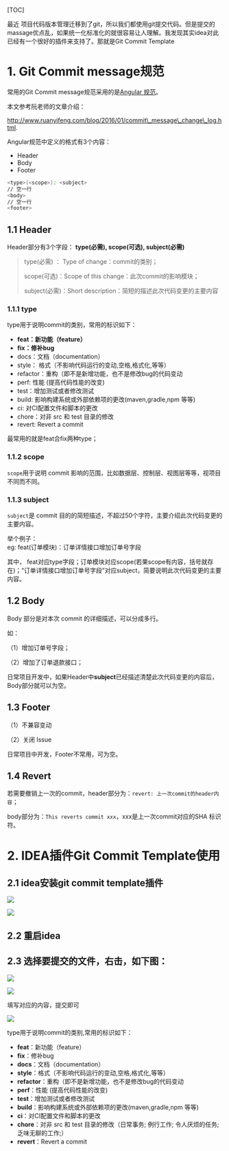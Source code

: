 [TOC]

最近 项目代码版本管理迁移到了git，所以我们都使用git提交代码。但是提交的massage优点乱，如果统一化标准化的就很容易让人理解。我发现其实idea对此已经有一个很好的插件来支持了。那就是Git Commit Template

# 1. Git Commit message规范

常用的Git Commit message规范采用的是[Angular 规范](https://docs.google.com/document/d/1QrDFcIiPjSLDn3EL15IJygNPiHORgU1_OOAqWjiDU5Y/edit#heading=h.greljkmo14y0)。

本文参考阮老师的文章介绍：

http://www.ruanyifeng.com/blog/2016/01/commit\_message\_change\_log.html.

Angular规范中定义的格式有3个内容：

*   Header
*   Body
*   Footer

```bash
<type>(<scope>): <subject>
// 空一行
<body>
// 空一行
<footer>

```

## 1.1 Header

Header部分有3个字段： **type(必需), scope(可选), subject(必需)**

> type(必需) ： Type of change：commit的类别；
> 
> scope(可选)：Scope of this change：此次commit的影响模块；
> 
> subject(必需)：Short description：简短的描述此次代码变更的主要内容

### 1.1.1 type

type用于说明commit的类别，常用的标识如下：

*   **feat：新功能（feature）**
*   **fix：修补bug**
*   docs：文档（documentation）
*   style： 格式（不影响代码运行的变动,空格,格式化,等等）
*   refactor：重构（即不是新增功能，也不是修改bug的代码变动
*   perf: 性能 (提高代码性能的改变)
*   test：增加测试或者修改测试
*   build: 影响构建系统或外部依赖项的更改(maven,gradle,npm 等等)
*   ci: 对CI配置文件和脚本的更改
*   chore：对非 src 和 test 目录的修改
*   revert: Revert a commit

最常用的就是feat合fix两种type；

### 1.1.2 scope

`scope`用于说明 commit 影响的范围，比如数据层、控制层、视图层等等，视项目不同而不同。

### 1.1.3 subject

`subject`是 commit 目的的简短描述，不超过50个字符，主要介绍此次代码变更的主要内容。

举个例子：  
eg: feat(订单模块)：订单详情接口增加订单号字段

其中， feat对应type字段；订单模块对应scope(若果scope有内容，括号就存在)；“订单详情接口增加订单号字段”对应subject，简要说明此次代码变更的主要内容。

## 1.2 Body

Body 部分是对本次 commit 的详细描述，可以分成多行。

如：

（1）增加订单号字段；

（2）增加了订单退款接口；

日常项目开发中，如果Header中**subject**已经描述清楚此次代码变更的内容后，Body部分就可以为空。

## 1.3 Footer

（1）不兼容变动

（2）关闭 Issue

日常项目中开发，Footer不常用，可为空。

## 1.4 Revert

若需要撤销上一次的commit，header部分为：`revert: 上一次commit的header内容`；

body部分为：`This reverts commit xxx`，xxx是上一次commit对应的SHA 标识符。

# 2. IDEA插件Git Commit Template使用

## 2.1 idea安装git commit template插件

![](https://img-blog.csdnimg.cn/20200108162815918.png)

![](https://img-blog.csdnimg.cn/20200108162907764.png)

## 2.2 重启idea

## 2.3 选择要提交的文件，右击，如下图：

![](https://img-blog.csdnimg.cn/20200108163153698.png?x-oss-process=image/watermark,type_ZmFuZ3poZW5naGVpdGk,shadow_10,text_aHR0cHM6Ly9ibG9nLmNzZG4ubmV0L2xzX2NhbGw1MjA=,size_16,color_FFFFFF,t_70)

![](https://img-blog.csdnimg.cn/20200108163646855.png)

填写对应的内容，提交即可

![](https://img-blog.csdnimg.cn/20200108163742675.png)

type用于说明commit的类别,常用的标识如下：

- **feat**：新功能（feature）  
- **fix**：修补bug  
- **docs**：文档（documentation）  
- **style**：格式（不影响代码运行的变动,空格,格式化,等等）  
- **refactor**：重构（即不是新增功能，也不是修改bug的代码变动  
- **perf**：性能 (提高代码性能的改变)  
- **test**：增加测试或者修改测试  
- **build**：影响构建系统或外部依赖项的更改(maven,gradle,npm 等等)  
- **ci**：对CI配置文件和脚本的更改  
- **chore**：对非 src 和 test 目录的修改（日常事务; 例行工作; 令人厌烦的任务; 乏味无聊的工作;）  
- **revert**：Revert a commit